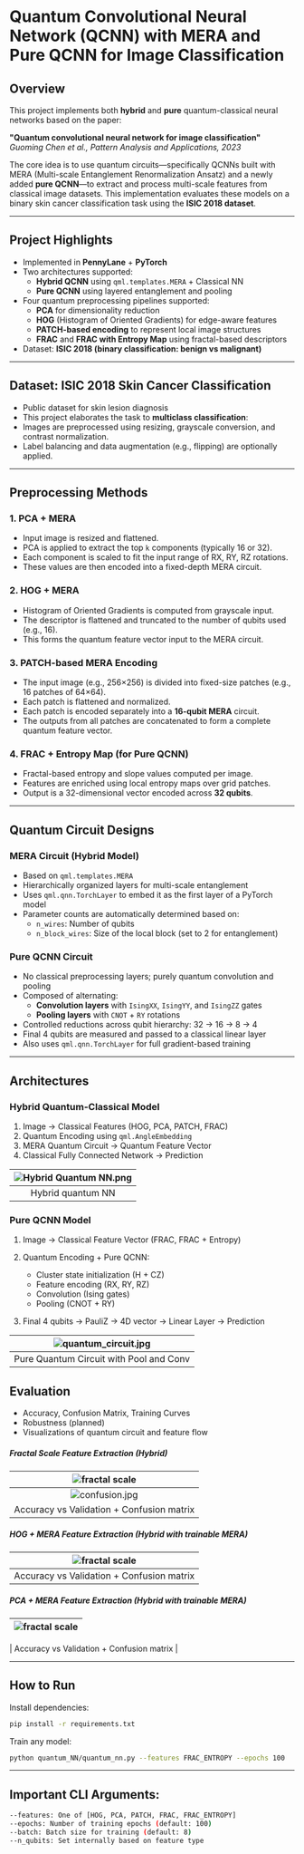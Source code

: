 # Quantum Convolutional Neural Network (QCNN) with MERA and Pure QCNN for Image Classification

## Overview

This project implements both **hybrid** and **pure** quantum-classical neural networks based on the paper:

**"Quantum convolutional neural network for image classification"**
_Guoming Chen et al., Pattern Analysis and Applications, 2023_

The core idea is to use quantum circuits—specifically QCNNs built with MERA (Multi-scale Entanglement Renormalization Ansatz) and a newly added **pure QCNN**—to extract and process multi-scale features from classical image datasets. This implementation evaluates these models on a binary skin cancer classification task using the **ISIC 2018 dataset**.

---

## Project Highlights

- Implemented in **PennyLane** + **PyTorch**
- Two architectures supported:
  - **Hybrid QCNN** using `qml.templates.MERA` + Classical NN
  - **Pure QCNN** using layered entanglement and pooling
- Four quantum preprocessing pipelines supported:
  - **PCA** for dimensionality reduction
  - **HOG** (Histogram of Oriented Gradients) for edge-aware features
  - **PATCH-based encoding** to represent local image structures
  - **FRAC** and **FRAC with Entropy Map** using fractal-based descriptors
- Dataset: **ISIC 2018 (binary classification: benign vs malignant)**

---

## Dataset: ISIC 2018 Skin Cancer Classification

- Public dataset for skin lesion diagnosis
- This project elaborates the task to **multiclass classification**:
- Images are preprocessed using resizing, grayscale conversion, and contrast normalization.
- Label balancing and data augmentation (e.g., flipping) are optionally applied.

---

## Preprocessing Methods

### 1. PCA + MERA

- Input image is resized and flattened.
- PCA is applied to extract the top `k` components (typically 16 or 32).
- Each component is scaled to fit the input range of RX, RY, RZ rotations.
- These values are then encoded into a fixed-depth MERA circuit.

### 2. HOG + MERA

- Histogram of Oriented Gradients is computed from grayscale input.
- The descriptor is flattened and truncated to the number of qubits used (e.g., 16).
- This forms the quantum feature vector input to the MERA circuit.

### 3. PATCH-based MERA Encoding

- The input image (e.g., 256×256) is divided into fixed-size patches (e.g., 16 patches of 64×64).
- Each patch is flattened and normalized.
- Each patch is encoded separately into a **16-qubit MERA** circuit.
- The outputs from all patches are concatenated to form a complete quantum feature vector.

### 4. FRAC + Entropy Map (for Pure QCNN)

- Fractal-based entropy and slope values computed per image.
- Features are enriched using local entropy maps over grid patches.
- Output is a 32-dimensional vector encoded across **32 qubits**.

---

## Quantum Circuit Designs

### MERA Circuit (Hybrid Model)

- Based on `qml.templates.MERA`
- Hierarchically organized layers for multi-scale entanglement
- Uses `qml.qnn.TorchLayer` to embed it as the first layer of a PyTorch model
- Parameter counts are automatically determined based on:
  - `n_wires`: Number of qubits
  - `n_block_wires`: Size of the local block (set to 2 for entanglement)

### Pure QCNN Circuit

- No classical preprocessing layers; purely quantum convolution and pooling
- Composed of alternating:
  - **Convolution layers** with `IsingXX`, `IsingYY`, and `IsingZZ` gates
  - **Pooling layers** with `CNOT` + `RY` rotations
- Controlled reductions across qubit hierarchy: 32 → 16 → 8 → 4
- Final 4 qubits are measured and passed to a classical linear layer
- Also uses `qml.qnn.TorchLayer` for full gradient-based training

---

## Architectures

### Hybrid Quantum-Classical Model

1. Image → Classical Features (HOG, PCA, PATCH, FRAC)
2. Quantum Encoding using `qml.AngleEmbedding`
3. MERA Quantum Circuit → Quantum Feature Vector
4. Classical Fully Connected Network → Prediction

| ![Hybrid Quantum NN.png](quantum_hybrid_NN/quantum_hybrid_NN.png) |
| :---------------------------------------------------------------: |
|                         Hybrid quantum NN                         |

### Pure QCNN Model

1. Image → Classical Feature Vector (FRAC, FRAC + Entropy)
2. Quantum Encoding + Pure QCNN:

   - Cluster state initialization (H + CZ)
   - Feature encoding (RX, RY, RZ)
   - Convolution (Ising gates)
   - Pooling (CNOT + RY)

3. Final 4 qubits → PauliZ → 4D vector → Linear Layer → Prediction

| ![quantum_circuit.jpg](quantum_NN/QCNN_Visualization.jpg) |
| :-------------------------------------------------------: |
|          Pure Quantum Circuit with Pool and Conv          |

## Evaluation

- Accuracy, Confusion Matrix, Training Curves
- Robustness (planned)
- Visualizations of quantum circuit and feature flow

##### Fractal Scale Feature Extraction (Hybrid)

|  ![fractal scale](quantum_hybrid_NN/results_FRAC_20/hybrid_accuracy_plot.png)   |
| :-----------------------------------------------------------------------------: |
| ![confusion.jpg](quantum_hybrid_NN/results_FRAC_20/hybrid_confusion_matrix.png) |
|                    Accuracy vs Validation + Confusion matrix                    |

##### HOG + MERA Feature Extraction (Hybrid with trainable MERA)

| ![fractal scale](quantum_hybrid_NN/results_HOG/hybrid_accuracy_plot.png) |
| :----------------------------------------------------------------------: |
|                Accuracy vs Validation + Confusion matrix                 |

##### PCA + MERA Feature Extraction (Hybrid with trainable MERA)

| ![fractal scale](quantum_hybrid_NN/results_PCA/hybrid_accuracy_plot.png) |
| :----------------------------------------------------------------------: |

| Accuracy vs Validation + Confusion matrix |

---

## How to Run

Install dependencies:

```bash
pip install -r requirements.txt
```

Train any model:

```bash
python quantum_NN/quantum_nn.py --features FRAC_ENTROPY --epochs 100
```

---

## Important CLI Arguments:

```bash
--features: One of [HOG, PCA, PATCH, FRAC, FRAC_ENTROPY]
--epochs: Number of training epochs (default: 100)
--batch: Batch size for training (default: 8)
--n_qubits: Set internally based on feature type
```
